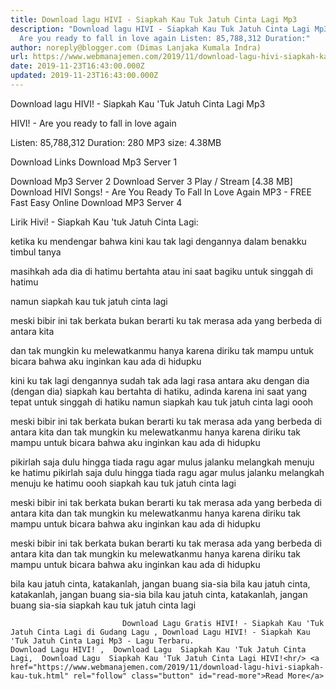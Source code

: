 ```yaml
---
title: Download lagu HIVI - Siapkah Kau Tuk Jatuh Cinta Lagi Mp3
description: "Download lagu HIVI - Siapkah Kau Tuk Jatuh Cinta Lagi Mp3 HIVI -
  Are you ready to fall in love again Listen: 85,788,312 Duration:"
author: noreply@blogger.com (Dimas Lanjaka Kumala Indra)
url: https://www.webmanajemen.com/2019/11/download-lagu-hivi-siapkah-kau-tuk.html
date: 2019-11-23T16:43:00.000Z
updated: 2019-11-23T16:43:00.000Z
---
```


Download lagu HIVI! - Siapkah Kau 'Tuk Jatuh Cinta Lagi Mp3

  HIVI!  - Are you ready to fall in love again 

  Listen: 85,788,312 
  Duration: 280 
  MP3 size: 4.38MB 

  Download Links 
  Download Mp3 Server 1 

  Download Mp3 Server 2 
  Download Server 3 
  Play / Stream [4.38 MB] Download HIVI Songs!  - Are You Ready To Fall In Love Again MP3 - FREE Fast Easy Online 
  Download MP3 Server 4 


                             
Lirik Hivi! - Siapkah Kau 'tuk Jatuh Cinta Lagi:
                             
ketika ku mendengar bahwa
  kini kau tak lagi dengannya
  dalam benakku timbul tanya
  
  masihkah ada dia di hatimu bertahta
  atau ini saat bagiku
  untuk singgah di hatimu
  
  namun siapkah kau tuk jatuh cinta lagi
  
  meski bibir ini tak berkata
  bukan berarti ku tak merasa
  ada yang berbeda di antara kita
  
  dan tak mungkin ku melewatkanmu
  hanya karena diriku tak mampu untuk bicara
  bahwa aku inginkan kau ada di hidupku
  
  kini ku tak lagi dengannya
  sudah tak ada lagi rasa antara aku dengan dia (dengan dia)
  siapkah kau bertahta di hatiku, adinda
  karena ini saat yang tepat untuk singgah di hatiku
  namun siapkah kau tuk jatuh cinta lagi oooh
  
  meski bibir ini tak berkata
  bukan berarti ku tak merasa ada yang berbeda di antara kita
  dan tak mungkin ku melewatkanmu hanya karena
  diriku tak mampu untuk bicara bahwa aku inginkan kau ada di hidupku
  
  pikirlah saja dulu hingga tiada ragu
  agar mulus jalanku melangkah menuju ke hatimu
  pikirlah saja dulu hingga tiada ragu
  agar mulus jalanku melangkah menuju ke hatimu
  oooh siapkah kau tuk jatuh cinta lagi
  
  meski bibir ini tak berkata
  bukan berarti ku tak merasa ada yang berbeda di antara kita
  dan tak mungkin ku melewatkanmu hanya karena
  diriku tak mampu untuk bicara bahwa aku inginkan kau ada di hidupku
  
  meski bibir ini tak berkata
  bukan berarti ku tak merasa ada yang berbeda di antara kita
  dan tak mungkin ku melewatkanmu hanya karena
  diriku tak mampu untuk bicara bahwa aku inginkan kau ada di hidupku
  
  bila kau jatuh cinta, katakanlah, jangan buang sia-sia
  bila kau jatuh cinta, katakanlah, jangan buang sia-sia
  bila kau jatuh cinta, katakanlah, jangan buang sia-sia
  siapkah kau tuk jatuh cinta lagi                                 
                                 
                             Download Lagu Gratis HIVI! - Siapkah Kau 'Tuk Jatuh Cinta Lagi di Gudang Lagu , Download Lagu HIVI! - Siapkah Kau 'Tuk Jatuh Cinta Lagi Mp3 - Lagu Terbaru.                                                         Download Lagu HIVI! ,  Download Lagu  Siapkah Kau 'Tuk Jatuh Cinta Lagi,  Download Lagu  Siapkah Kau 'Tuk Jatuh Cinta Lagi HIVI!<hr/> <a href="https://www.webmanajemen.com/2019/11/download-lagu-hivi-siapkah-kau-tuk.html" rel="follow" class="button" id="read-more">Read More</a>